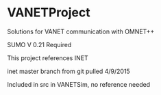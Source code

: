 VANETProject
============

Solutions for VANET communication with OMNET++

SUMO V 0.21 Required

This project references INET

inet master branch from git pulled 4/9/2015

Included in src in VANETSim, no reference needed

